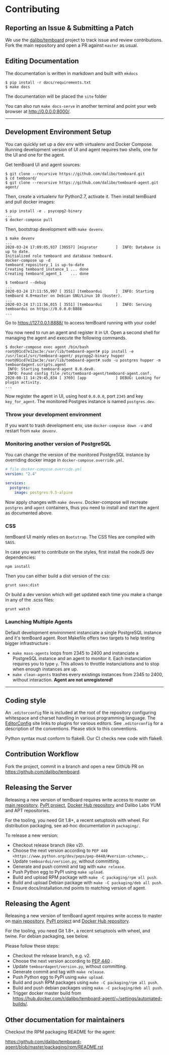 # Contributing


[dalibo/temboard]: https://github.com/dalibo/temboard

## Reporting an Issue & Submitting a Patch

We use the [dalibo/temboard] project to track issue and review
contributions. Fork the main repository and open a PR against
`master` as usual.


## Editing Documentation

The documentation is written in markdown and built with `mkdocs`
``` console
$ pip install -r docs/requirements.txt
$ make docs
```

The documentation will be placed the `site` folder

You can also run `make docs-serve` in another terminal and point your web browser
at <http://0.0.0.0:8000/>.




---

## Development Environment Setup

You can quickly set up a dev env with virtualenv and Docker Compose. Running
development version of UI and agent requires two shells, one for the UI and one
for the agent.

Get temBoard UI and agent sources:

```console
$ git clone --recursive https://github.com/dalibo/temboard.git
$ cd temboard/
$ git clone --recursive https://github.com/dalibo/temboard-agent.git agent/
```

Then, create a virtualenv for Python2.7, activate it. Then install temBoard and
pull docker images:

``` console
$ pip install -e . psycopg2-binary
...
$ docker-compose pull
```

Then, bootstrap development with `make devenv`.

``` console
$ make devenv
...
2020-03-24 17:09:05,937 [30557] [migrator        ]  INFO: Database is up to date.
Initialized role temboard and database temboard.
docker-compose up -d
temboard_repository_1 is up-to-date
Creating temboard_instance_1 ... done
Creating temboard_agent_1    ... done

$ temboard --debug
...
2020-03-24 17:11:55,997 [ 3551] [temboardui      ]  INFO: Starting temBoard 4.0+master on Debian GNU/Linux 10 (buster).
...
2020-03-24 17:11:56,015 [ 3551] [temboardui      ]  INFO: Serving temboardui on https://0.0.0.0:8888
...
```

Go to https://127.0.0.1:8888/ to access temBoard running with your code!

You now need to run an agent and register it in UI. Open a second shell for
managing the agent and execute the following commands.

``` console
$ docker-compose exec agent /bin/bash
root@91cd7e12ac3e:/var/lib/temboard-agent# pip install -e /usr/local/src/temboard-agent/ psycopg2-binary hupper
root@91cd7e12ac3e:/var/lib/temboard-agent# sudo -u postgres hupper -m temboardagent.scripts.agent
 INFO: Starting temboard-agent 8.0.dev0.
 INFO: Found config file /etc/temboard-agent/temboard-agent.conf.
2020-08-11 14:29:45,834 [ 3769] [app             ] DEBUG: Looking for plugin activity.
...
```

Now register the agent in UI, using host `0.0.0.0`, port `2345` and key
`key_for_agent`. The monitored Postgres instance is named `postgres.dev`.


### Throw your development environment

If you want to trash development env, use `docker-compose down -v` and restart
from `make devenv`.


### Monitoring another version of PostgreSQL

You can change the version of the monitored PostgreSQL instance by overriding
docker image in `docker-compose.override.yml`.

``` yml
# file docker-compose.override.yml
version: "2.4"

services:
  postgres:
    image: postgres:9.5-alpine
```

Now apply changes with `make devenv`. Docker-compose will recreate `postgres`
and `agent` containers, thus you need to install and start the agent as
documented above.


### CSS

temBoard UI mainly relies on `Bootstrap`. The CSS files are compiled with
`SASS`.

In case you want to contribute on the styles, first install the nodeJS dev
dependencies:

```
npm install
```

Then you can either build a dist version of the css:
```
grunt sass:dist
```

Or build a dev version which will get updated each time you make a change in
any of the .scss files:
```
grunt watch
```


### Launching Multiple Agents

Default development environment instanciate a single PostgreSQL instance and
it's temBoard agent. Root Makefile offers two targets to help testing bigger
infrastructure :

- `make mass-agents` loops from 2345 to 2400 and instanciate a PostgreSQL
  instance and an agent to monitor it. Each instanciation requires you to type
  `y`. This allows to throttle instanciations and to stop when enough instances
  are up.
- `make clean-agents` trashes every existings instances from 2345 to 2400,
  without interaction. **Agent are not unregistered!**


---

## Coding style

An `.editorconfig` file is included at the root of the repository configuring
whitespace and charset handling in various programming language.
The [EditorConfig]( http://editorconfig.org/#download) site links to plugins for
various editors. See `.editorconfig` for a description of the conventions.
Please stick to this conventions.

Python syntax must conform to flake8. Our CI checks new code with flake8.


## Contribution Workflow

Fork the project, commit in a branch and open a new GithUb PR on
https://github.com/dalibo/temboard.


## Releasing the Server

Releasing a new version of temBoard requires write access to master on [main
repository](https://github.com/dalibo/temboard), [PyPI
project](https://pypi.org/project/temboard), [Docker Hub
repository](https://hub.docker.com/r/dalibo/temboard) and Dalibo Labs YUM and
APT repositories.

For the tooling, you need Git 1.8+, a recent setuptools with wheel. For
distribution packaging, see ad-hoc documentation in `packaging/`.

To release a new version:

- Checkout release branch (like v2).
- Choose the next version according to `PEP 440
  <https://www.python.org/dev/peps/pep-0440/#version-scheme>`_ .
- Update `temboardui/version.py`, without committing.
- Generate and push commit and tag with `make release`.
- Push Python egg to PyPI using `make upload`.
- Build and upload RPM package with `make -C packaging/rpm all push`.
- Build and upload Debian package with `make -C packaging/deb all push`.
- Ensure docs/installation.md points to matching version of agent.

## Releasing the Agent

Releasing a new version of temBoard agent requires write access to
master on [main repository](https://github.com/dalibo/temboard-agent),
[PyPI project](https://pypi.org/project/temboard-agent) and [Docker Hub
repository](https://hub.docker.com/r/dalibo/temboard-agent).

For the tooling, you need Git 1.8+, a recent setuptools with wheel, and
twine. For debian packaging, see below.

Please follow these steps:

-   Checkout the release branch, e.g. v2.
-   Choose the next version according to [PEP 440](https://www.python.org/dev/peps/pep-0440/#version-scheme) .
-   Update `temboardagent/version.py`, without committing.
-   Generate commit and tag with `make release`.
-   Push Python egg to PyPI using `make upload`.
-   Build and push RPM packages using `make -C packaging/rpm all push`.
-   Build and push debian packages using
    `make -C packaging/deb all push`.
-   Trigger docker master build from
    <https://hub.docker.com/r/dalibo/temboard-agent/~/settings/automated-builds/>.

## Other documentation for maintainers


Checkout the RPM packaging README for the agent:

https://github.com/dalibo/temboard-agent/blob/master/packaging/rpm/README.rst

